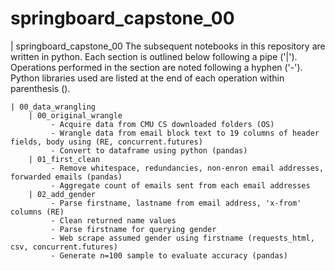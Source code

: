 # springboard_capstone_00

| springboard_capstone_00
The subsequent notebooks in this repository are written in python. Each section is outlined below following a pipe ('|'). Operations performed in the section are noted following a hyphen ('-'). Python libraries used are listed at the end of each operation within parenthesis (). 

    | 00_data_wrangling
        | 00_original_wrangle
		     - Acquire data from CMU CS downloaded folders (OS)
			 - Wrangle data from email block text to 19 columns of header fields, body using (RE, concurrent.futures)
			 - Convert to dataframe using python (pandas)
		| 01_first_clean
		     - Remove whitespace, redundancies, non-enron email addresses, forwarded emails (pandas)
			 - Aggregate count of emails sent from each email addresses
		| 02_add_gender
		     - Parse firstname, lastname from email address, 'x-from' columns (RE)
			 - Clean returned name values
			 - Parse firstname for querying gender
			 - Web scrape assumed gender using firstname (requests_html, csv, concurrent.futures)
			 - Generate n=100 sample to evaluate accuracy (pandas)
